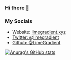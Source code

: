 ### Hi there 👋

### My Socials
<ul>
  <li>Website: <a href="https://www.limegradient.xyz">limegradient.xyz</li>
  <li>Twitter: @limegradient</li>
  <li>Github: @LimeGradient</li>
</ul>

[![Anurag's GitHub stats](https://github-readme-stats.vercel.app/api?username=limegradient&count_private=true&theme=tokyonight)](https://github.com/anuraghazra/github-readme-stats)
